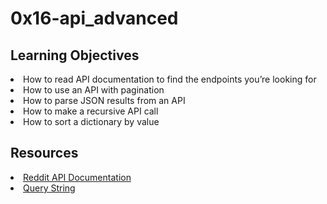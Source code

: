 # 0x16-api_advanced

## Learning Objectives
<li>How to read API documentation to find the endpoints you’re looking for</li>
<li>How to use an API with pagination</li>
<li>How to parse JSON results from an API</li>
<li>How to make a recursive API call</li>
<li>How to sort a dictionary by value</li>

## Resources
<li><a href="https://intranet.alxswe.com/rltoken/b-4nD6hwEeNYTwYl5yWNwA" target="_blank" title="Reddit API Documentation">Reddit API Documentation</a> </li>
<li><a href="https://intranet.alxswe.com/rltoken/luFn_zrgmAQ0OAO_PEI9bA" target="_blank" title="Query String">Query String</a></li>
